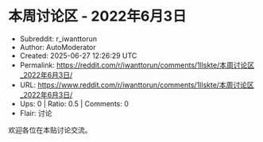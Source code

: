 # 本周讨论区 - 2022年6月3日

- Subreddit: r_iwanttorun
- Author: AutoModerator
- Created: 2025-06-27 12:26:29 UTC
- Permalink: https://reddit.com/r/iwanttorun/comments/1llskte/本周讨论区_2022年6月3日/
- URL: https://www.reddit.com/r/iwanttorun/comments/1llskte/本周讨论区_2022年6月3日/
- Ups: 0 | Ratio: 0.5 | Comments: 0
- Flair: 讨论


欢迎各位在本贴讨论交流。

